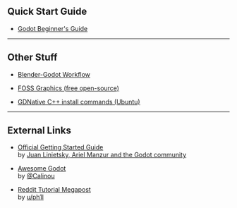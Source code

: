 
## Quick Start Guide

- [Godot Beginner's Guide](godot_guide.md)

*****

## Other Stuff

- [Blender-Godot Workflow](blender_godot_workflow.md)

- [FOSS Graphics (free open-source)](foss_graphics.md)

- [GDNative C++ install commands (Ubuntu)](gdnative_cpp_install.md)

*****

## External Links

- [Official Getting Started Guide](https://docs.godotengine.org/en/latest/getting_started/step_by_step/index.html)  
by [Juan Linietsky, Ariel Manzur and the Godot community](https://godotengine.org/)

- [Awesome Godot](https://github.com/Calinou/awesome-godot)  
by [@Calinou](https://github.com/Calinou)

- [Reddit Tutorial Megapost](https://www.reddit.com/r/godot/comments/an0iq5/godot_tutorials_list_of_video_and_written/)  
by [u/ph1l](https://www.reddit.com/user/ph1l)

